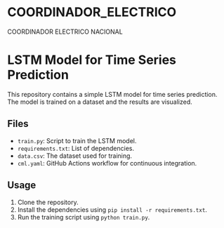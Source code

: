 # COORDINADOR_ELECTRICO
COORDINADOR ELECTRICO NACIONAL 
# LSTM Model for Time Series Prediction

This repository contains a simple LSTM model for time series prediction. The model is trained on a dataset and the results are visualized.

## Files

- `train.py`: Script to train the LSTM model.
- `requirements.txt`: List of dependencies.
- `data.csv`: The dataset used for training.
- `cml.yaml`: GitHub Actions workflow for continuous integration.

## Usage

1. Clone the repository.
2. Install the dependencies using `pip install -r requirements.txt`.
3. Run the training script using `python train.py`.
